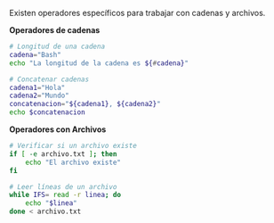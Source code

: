 Existen operadores específicos para trabajar con cadenas y archivos.

**Operadores de cadenas**

```bash
# Longitud de una cadena
cadena="Bash"
echo "La longitud de la cadena es ${#cadena}"

# Concatenar cadenas
cadena1="Hola"
cadena2="Mundo"
concatenacion="${cadena1}, ${cadena2}"
echo $concatenacion
```

**Operadores con Archivos**

```bash
# Verificar si un archivo existe
if [ -e archivo.txt ]; then
    echo "El archivo existe"
fi

# Leer líneas de un archivo
while IFS= read -r linea; do
    echo "$linea"
done < archivo.txt
```
